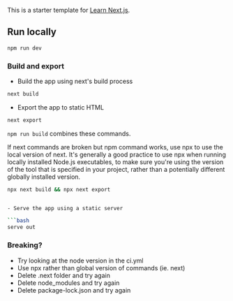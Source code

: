 This is a starter template for [Learn Next.js](https://nextjs.org/learn).

## Run locally

```bash
npm run dev 
```

### Build and export 
- Build the app using next's build process

```bash
next build
```

- Export the app to static HTML

```bash
next export
```

`npm run build` combines these commands. 

If next commands are broken but npm command works, use npx to use the local version of next. It's generally a good practice to use npx when running locally installed Node.js executables, to make sure you're using the version of the tool that is specified in your project, rather than a potentially different globally installed version.

```bash
npx next build && npx next export
```

```bash

- Serve the app using a static server

```bash
serve out
```


### Breaking? 

- Try looking at the node version in the ci.yml
- Use npx rather than global version of commands (ie. next) 
- Delete .next folder and try again
- Delete node_modules and try again
- Delete package-lock.json and try again


